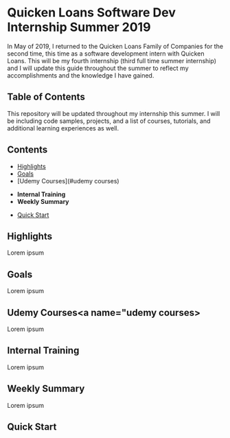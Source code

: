 # Quicken Loans Software Dev Internship Summer 2019

In May of 2019, I returned to the Quicken Loans Family of Companies for the second time, this time as a software development intern with Quicken Loans. This will be my fourth internship (third full time summer internship) and I will update this guide throughout the summer to reflect my accomplishments and the knowledge I have gained.


## Table of Contents
This repository will be updated throughout my internship this summer. I will be including code samples, projects, and a list of courses, tutorials, and additional learning experiences as well.

## Contents

- [Highlights](#highlights)
- [Goals](#goals)
- [Udemy Courses](#udemy courses)
* **Internal Training**
* **Weekly Summary**
- [Quick Start](#quick-start)


## Highlights
Lorem ipsum


## Goals
Lorem ipsum


## Udemy Courses<a name="udemy courses></a>
Lorem ipsum


## Internal Training
Lorem ipsum

## Weekly Summary
Lorem ipsum


## <a name="quick-start"></a>Quick Start
